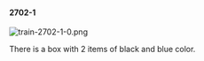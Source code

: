 #### 2702-1
![train-2702-1-0.png](https://github.com/lil-lab/nlvr/raw/master/nlvr/train/images/2/train-2702-1-0.png "train-2702-1-0.png")

There is a box with 2 items of black and blue color.